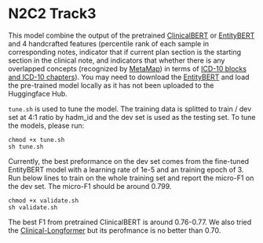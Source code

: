 # N2C2 Track3

This model combine the output of the pretrained [ClinicalBERT](https://huggingface.co/emilyalsentzer/Bio_ClinicalBERT) or [EntityBERT](https://physionet.org/content/entity-bert/1.0.1/) and 4 handcrafted features (percentile rank of each sample in corresponding notes, indicator that if current plan section is the starting section in the clinical note, and indicators that whether there is any overlapped concepts (recognized by [MetaMap](https://lhncbc.nlm.nih.gov/ii/tools/MetaMap.html)) in terms of [ICD-10 blocks and ICD-10 chapters](https://crvsgateway.info/Volume-1-Tabular-list~584)). You may need to download the [EntityBERT](https://physionet.org/content/entity-bert/1.0.1/) and load the pre-trained model locally as it has not been uploaded to the Huggingface Hub.

`tune.sh` is used to tune the model. The training data is splitted to train / dev set at 4:1 ratio by hadm_id and the dev set is used as the testing set. To tune the models, please run:
```
chmod +x tune.sh
sh tune.sh
```
Currently, the best preformance on the dev set comes from the fine-tuned EntityBERT model with a learning rate of 1e-5 and an training epoch of 3. Run below lines to train on the whole training set and report the micro-F1 on the dev set. The micro-F1 should be around 0.799.
```
chmod +x validate.sh
sh validate.sh
```
The best F1 from pretrained ClinicalBERT is around 0.76-0.77. We also tried the [Clinical-Longformer](https://huggingface.co/yikuan8/Clinical-Longformer) but its perofmance is no better than 0.70.
